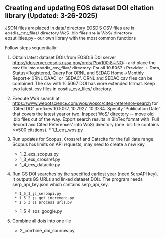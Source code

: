 Creating and updating EOS dataset DOI citation library (Updated: 3-26-2025)
-------------

JSON files are placed in data/ directory
EOSDIS CSV files are in eosdis_csv_files/ directory
WoS .bib files are in WoS/ directory
eosutilities.py - our own library with the most common functions 

Follow steps sequentially:

1) Obtain latest dataset DOIs from EOSDIS DOI server https://doiserver.eosdis.nasa.gov/ords/f?p=100:8:::NO:::  and place the csv file into eosdis_csv_files/ directory.
   For all 10.5067 : Provider -> Data, Status=Registered, Query
   For ORNL and SEDAC Home->Monthly Report->'ORNL DAAC' or 'SEDAC'. ORNL and SEDAC csv files can be combined. The csv with 10.5067 DOI has more extended format. 
   Keep two latest .csv files in eosdis_csv_files/ directory.

2) Execute WoS search at https://www.webofscience.com/wos/woscc/cited-reference-search for 'Cited DOI' prefixes 10.5067, 10.7927, 10.3334.
   Specify 'Publication Date' that covers the latest year or two.
   Inspect WoS/ directory -- move old .bib files out of the way.
   Export search results in BibTex format with 'Full Record and Cited References' into WoS/ directory (one .bib file contains <=500 citations).
        * 1_1_eos_wos.py

3) Run updates for Scopus, Crossref and Datacite for the full date range. Scopus has limits on API requests, may need to create a new key. 
	* 1_2_eos_scopus.py				
	* 1_3_eos_crossref.py
	* 1_4_eos_datacite.py

4) Run GS DOI searches by the specified earliest year (need SerpAPI key). It outputs GS URLs and linked dataset DOIs. The program needs serp_api_key.json which contains serp_api_key.

        * 1_5_1_gs_serpapi.py
        * 1_5_2_gs_get_increment.py
        * 1_5_3_gs_process_urls.py
	* 1_5_4_eos_google.py

5) Combine all dois into one file
	* 2_combine_doi_sources.py

